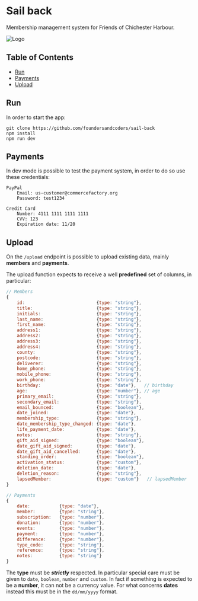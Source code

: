 # Sail back

Membership management system for Friends of Chichester Harbour.

![Logo](http://www.friendsch.org/images/headings/heading01.jpg)

## Table of Contents

- [Run](#run)
- [Payments](#payments)
- [Upload](#upload)

## Run

In order to start the app:

```
git clone https://github.com/foundersandcoders/sail-back
npm install
npm run dev
```

## Payments

In dev mode is possible to test the payment system, in order to do so use these credentials:

```
PayPal
	Email: us-customer@commercefactory.org
	Password: test1234

Credit Card
	Number: 4111 1111 1111 1111
	CVV: 123
	Expiration date: 11/20
```

## Upload

On the `/upload` endpoint is possible to upload existing data, mainly **members** and **payments**.

The upload function expects to receive a well **predefined** set of columns, in particular:

```js
// Members
{
	id:                           {type: "string"},
	title:                        {type: "string"},
	initials:                     {type: "string"},
	last_name:                    {type: "string"},
	first_name:                   {type: "string"},
	address1:                     {type: "string"},
	address2:                     {type: "string"},
	address3:                     {type: "string"},
	address4:                     {type: "string"},
	county:                       {type: "string"},
	postcode:                     {type: "string"},
	deliverer:                    {type: "string"},
	home_phone:                   {type: "string"},
	mobile_phone:                 {type: "string"},
	work_phone:                   {type: "string"},
	birthday:                     {type: "date"},   // birthday
	age: 		                  {type: "number"}, // age
	primary_email:                {type: "string"},
	secondary_email:              {type: "string"},
	email_bounced:                {type: "boolean"},
	date_joined:                  {type: "date"},
	membership_type:              {type: "string"},
	date_membership_type_changed: {type: "date"},
	life_payment_date:            {type: "date"},
	notes:                        {type: "string"},
	gift_aid_signed:              {type: "boolean"},
	date_gift_aid_signed:         {type: "date"},
	date_gift_aid_cancelled:      {type: "date"},
	standing_order:               {type: "boolean"},
	activation_status:            {type: "custom"},
	deletion_date:                {type: "date"},
	deletion_reason:              {type: "string"},
	lapsedMember:                 {type: "custom"}   // lapsedMember
}

// Payments
{
	date:           {type: "date"},
	member:         {type: "string"},
	subscription:   {type: "number"},
	donation:       {type: "number"},
	events:         {type: "number"},
	payment:        {type: "number"},
	difference:     {type: "number"},
	type_code:      {type: "string"},
	reference: 	    {type: "string"},
	notes:          {type: "string"}
}
```

The **type** must be ***strictly*** respected. In particular special care must be given to `date`, `boolean`, `number` and `custom`.
In fact if something is expected to be a **number**, it can not be a currency value. For what concerns **dates** instead this must be
in the `dd/mm/yyyy` format.